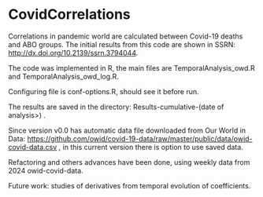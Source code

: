 # CovidCorrelations

Correlations in pandemic world are calculated between Covid-19 deaths and ABO groups. The initial results from this code are shown in SSRN: <http://dx.doi.org/10.2139/ssrn.3794044>.

The code was implemented in R, the main files are TemporalAnalysis_owd.R and TemporalAnalysis_owd_log.R.

Configuring file is conf-options.R, should see it before run.

The results are saved in the directory: Results-cumulative-(date of analysis>) .

Since version v0.0 has automatic data file downloaded from  Our World in Data: <https://github.com/owid/covid-19-data/raw/master/public/data/owid-covid-data.csv> , in this current version there is option to use saved data.

Refactoring and others advances have been done, using weekly data from 2024 owid-covid-data.

Future work: studies of derivatives from temporal evolution of coefficients.
